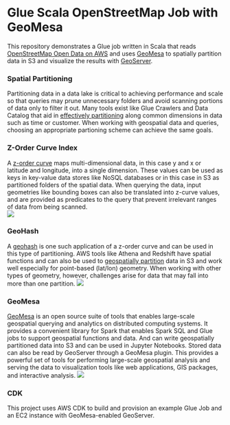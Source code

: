 # Glue Scala OpenStreetMap Job with GeoMesa
This repository demonstrates a Glue job written in Scala that reads [OpenStreetMap Open Data on AWS](https://registry.opendata.aws/osm/) and uses [GeoMesa](https://www.geomesa.org/) to spatially partition data in S3 and visualize the results with [GeoServer](https://geoserver.org/).

### Spatial Partitioning
Partitioning data in a data lake is critical to achieving performance and scale so that queries may prune unnecessary folders and avoid scanning portions of data only to filter it out.  Many tools exist like Glue Crawlers and Data Catalog that aid in [effectively partitioning](https://aws.amazon.com/blogs/big-data/work-with-partitioned-data-in-aws-glue/) along common dimensions in data such as time or customer.  When working with geospatial data and queries, choosing an appropriate partioning scheme can achieve the same goals.  
### Z-Order Curve Index
A [z-order curve](https://en.wikipedia.org/wiki/Z-order_curve) maps multi-dimensional data, in this case y and x or latitude and longitude, into a single dimension.  These values can be used as keys in key-value data stores like NoSQL databases or in this case in S3 as partitioned folders of the spatial data.  When querying the data, input geometries like bounding boxes can also be translated into z-curve values, and are provided as predicates to the query that prevent irrelevant ranges of data from being scanned.  
<img src="https://www.geomesa.org/documentation/stable/_images/Zcurve-HiRes.png">
### GeoHash
A [geohash](https://en.wikipedia.org/wiki/Geohash) is one such application of a z-order curve and can be used in this type of partitioning.  AWS tools like Athena and Redshift have spatial functions and can also be used to [geospatially partition](https://aws.amazon.com/blogs/publicsector/how-partition-geospatial-data-lake-analysis-amazon-redshift/) data in S3 and work well especially for point-based (lat/lon) geometry.  When working with other types of geometry, however, challenges arise for data that may fall into more than one partition.
<img src="https://images.ctfassets.net/3prze68gbwl1/assetglossary-17su9wok1ui0z7r/55420735eef7b0469e22092fdc0683f4/geohashing-large-scale-example.jpeg">
### GeoMesa
[GeoMesa](https://www.geomesa.org/) is an open source suite of tools that enables large-scale geospatial querying and analytics on distributed computing systems. It provides a convenient library for Spark that enables Spark SQL and Glue jobs to support geospatial functions and data.  And can write geospatially partitioned data into S3 and can be used in Jupyter Notebooks.  Stored data can also be read by GeoServer through a GeoMesa plugin.  This provides a powerful set of tools for performing large-scale geospatial analysis and serving the data to visualization tools like web applications, GIS packages, and interactive analysis.
<img src="https://www.geomesa.org/documentation/stable/_images/jupyter-leaflet.png">
### CDK
This project uses AWS CDK to build and provision an example Glue Job and an EC2 instance with GeoMesa-enabled GeoServer.
